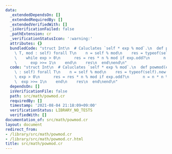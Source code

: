 ```yaml
---
data:
  _extendedDependsOn: []
  _extendedRequiredBy: []
  _extendedVerifiedWith: []
  _isVerificationFailed: false
  _pathExtension: cr
  _verificationStatusIcon: ':warning:'
  attributes: {}
  bundledCode: "struct Int\n  # Caluclates `self * exp % mod`.\n  def powmod(exp :\
    \ T, mod : self) forall T\n    n = self % mod\n    res = typeof(self).new(1)\n\
    \    while exp > 0\n      res = res * n % mod if exp.odd?\n      n = n * n % mod\n\
    \      exp >>= 1\n    end\n    res\n  end\nend\n"
  code: "struct Int\n  # Caluclates `self * exp % mod`.\n  def powmod(exp : T, mod\
    \ : self) forall T\n    n = self % mod\n    res = typeof(self).new(1)\n    while\
    \ exp > 0\n      res = res * n % mod if exp.odd?\n      n = n * n % mod\n    \
    \  exp >>= 1\n    end\n    res\n  end\nend\n"
  dependsOn: []
  isVerificationFile: false
  path: src/math/powmod.cr
  requiredBy: []
  timestamp: '2021-08-04 21:18:09+09:00'
  verificationStatus: LIBRARY_NO_TESTS
  verifiedWith: []
documentation_of: src/math/powmod.cr
layout: document
redirect_from:
- /library/src/math/powmod.cr
- /library/src/math/powmod.cr.html
title: src/math/powmod.cr
---
```

